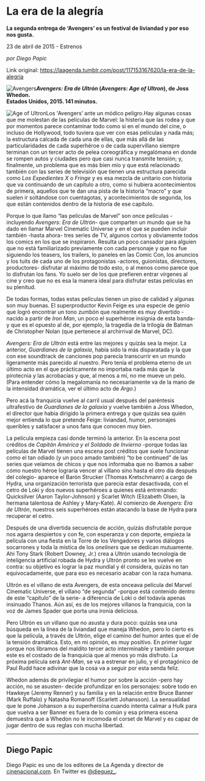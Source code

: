# La era de la alegría

**La segunda entrega de ‘Avengers’ es un festival de liviandad y por eso nos gusta.**

23 de abril de 2015 - Estrenos

_por Diego Papic_

Link original: https://laagenda.tumblr.com/post/117153167620/la-era-de-la-alegria

![Avengers](https://64.media.tumblr.com/c5b1c31355edcb7f4968f7d3afc8bb44/tumblr_inline_pgtroxqLrC1t6q87u_500.jpg)***Avengers: Era de Ultrón* (*Avengers: Age of Ultron*), de Joss Whedon.  
 Estados Unidos, 2015. 141 minutos.**

![Age of Ultron](https://64.media.tumblr.com/c5b1c31355edcb7f4968f7d3afc8bb44/tumblr_inline_pgtroxqLrC1t6q87u_400.jpg)Los 'Avengers’ ante un módico peligro.Hay algunas cosas que me molestan de las películas de Marvel: la histeria que las rodea y que por momentos parece contaminar todo como si en el mundo del cine, o incluso de Hollywood, todo tuviera que ver con esas películas y nada más; la estructura calcada de cada una de ellas, que más allá de las particularidades de cada superhéroe o de cada supervillano siempre terminan con un tercer acto de pelea coreográfica y megalómana en donde se rompen autos y ciudades pero que casi nunca transmite tensión; y, finalmente, un problema que es más bien mío y que está relacionado también con las series de televisión que tienen una estructura parecida como *Los Expedientes X* o *Fringe* y es esa mezcla de unitario con historia que va continuando de un capítulo a otro, como si hubiera acontecimientos de primera, aquellos que te dan una pista de la historia “macro” y que suelen ir soltándose con cuentagotas, y acontecimientos de segunda, los que están contenidos dentro de la historia de ese capítulo.

Porque lo que llamo “las películas de Marvel” son once películas -incluyendo *Avengers: Era de Ultrón*- que comparten un mundo que se ha dado en llamar Marvel Cinematic Universe y en el que se pueden incluir también -hasta ahora- tres series de TV, algunos cortos y obviamente todos los comics en los que se inspiraron. Resulta un poco cansador para alguien que no está familiarizado previamente con cada personaje y que no fue siguiendo los teasers, los trailers, lo paneles en las Comic Con, los anuncios y los tuits de cada uno de los protagonistas -actores, guionistas, directores, productores- disfrutar al máximo de todo esto, o al menos como parece que lo disfrutan los fans. Yo suelo ser de los que prefieren entrar vírgenes al cine y creo que no es esa la manera ideal para disfrutar estas películas en su plenitud.

De todas formas, todas estas películas tienen un piso de calidad y algunas son muy buenas. El superproductor Kevin Feige es una especie de genio que logró encontrar un tono zumbón que realmente es muy divertido -nacido a partir de *Iron Man*, un poco el superhéroe insignia de esta banda- y que es el opuesto al de, por ejemplo, la tragedia de la trilogía de Batman de Christopher Nolan (que pertenece al archirrival de Marvel, DC).

*Avengers: Era de Ultrón* está entre las mejores y quizás sea la mejor. La anterior, *Guardianes de la galaxia*, había sido la más disparatada y la que con ese soundtrack de canciones pop parecía transcurrir en un mundo ligeramente más parecido al nuestro. Pero tenía el problema eterno de un último acto en el que prácticamente no importaba nada más que la pirotecnia y las acrobacias y que, al menos a mí, no me mueve un pelo. (Para entender cómo la megalomanía no necesariamente va de la mano de la intensidad dramática, ver el último acto de *Argo*.)

Pero acá la franquicia vuelve al carril usual después del paréntesis ultrafestivo de *Guardianes de la galaxia* y vuelve también a Joss Whedon, el director que había dirigido la primera entrega y que quizás sea quién mejor entienda lo que pretende Feige: liviandad, humor, personajes queribles y satisfacer a unos fans que conocen muy bien.

La película empieza casi donde terminó la anterior. En la escena post créditos de *Capitán América y el Soldado de Invierno* -porque todas las películas de Marvel tienen una escena post créditos que suele funcionar como el tan odiado (y un poco amado también) “to be continued” de las series que veíamos de chicos y que nos informaba que no íbamos a saber cómo nuestro héroe lograría vencer al villano sino hasta el otro día después del colegio- aparece el Barón Strucker (Thomas Kretschmann) a cargo de Hydra, una organización terrorista que parecía estar desactivada, con el cetro de Loki y dos nuevos superhéroes a quienes está entrenando: Quicksilver (Aaron Taylor-Johnson) y Scarlet Witch (Elizabeth Olsen, la hermana talentosa de Ashley y Mary-Kate). Al comienzo de *Avengers: Era de Ultrón*, nuestros seis superhéroes están atacando la base de Hydra para recuperar el cetro.

Después de una divertida secuencia de acción, quizás disfrutable porque nos agarra despiertos y con fe, con esperanza y con deporte, empieza la película con una fiesta en la Torre de los Vengadores y varios diálogos socarrones y toda la mística de los *oneliners* que se dedican mutuamente. Ahí Tony Stark (Robert Downey, Jr.) crea a Ultrón usando tecnología de inteligencia artificial robada de Hydra y Ultrón pronto se les vuelve en contra: su objetivo es lograr la paz mundial y él considera, quizás no tan equivocadamente, que para eso es necesario acabar con la raza humana.

Ultrón es el villano de esta Avengers, de esta onceava película del Marvel Cinematic Universe, el villano “de segunda” -porque está contenido dentro de este “capítulo” de la serie- a diferencia de Loki o del todavía apenas insinuado Thanos. Aún así, es de los mejores villanos la franquicia, con la voz de James Spader que porta una ironía deliciosa.

Pero Ultrón es un villano que no asusta y dura poco: quizás sea una búsqueda en la línea de la liviandad que maneja Whedon, pero lo cierto es que la película, a través de Ultrón, elige el camino del humor antes que el de la tensión dramática. Esto, en mi opinión, es muy positivo. En primer lugar porque nos libramos del maldito tercer acto interminable y también porque este es el costado de la franquicia que al menos yo más disfruto. La próxima película será *Ant-Man*, se va a estrenar en julio, y el protagónico de Paul Rudd hace adivinar que la cosa va a seguir por esta senda feliz.

Whedon además de privilegiar el humor por sobre la acción -pero hay acción, no se asusten- decide profundizar en los personajes: sobre todo en Hawkeye (Jeremy Renner) y su familia y en la relación entre Bruce Banner (Mark Ruffalo) y Natasha Romanoff (Scarlett Johansson). La sensualidad que le pone Johanson a su superheroína cuando intenta calmar a Hulk para que vuelva a ser Banner es fuera de lo común y esa primera escena demuestra que a Whedon no le incomoda el corset de Marvel y es capaz de jugar dentro de sus reglas con mucha libertad.



---

 Diego Papic
------------

 Diego Papic es uno de los editores de La Agenda y director de [cinenacional.com](http://www.cinenacional.com). En Twitter es [@dieguez\_](http://www.twitter.com/dieguez_). 

